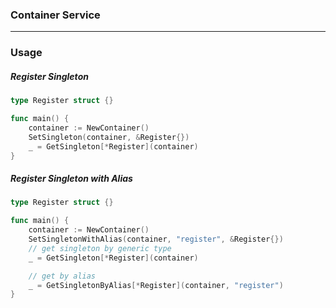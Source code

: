 ### Container Service
---
### Usage

##### Register Singleton
```go
type Register struct {}

func main() {
    container := NewContainer()
	SetSingleton(container, &Register{})
	_ = GetSingleton[*Register](container)
}
```

##### Register Singleton with Alias
```go
type Register struct {}

func main() {
    container := NewContainer()
	SetSingletonWithAlias(container, "register", &Register{})
    // get singleton by generic type
	_ = GetSingleton[*Register](container)

    // get by alias
    _ = GetSingletonByAlias[*Register](container, "register")
}
```